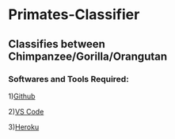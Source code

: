 # Primates-Classifier
## Classifies between Chimpanzee/Gorilla/Orangutan

### Softwares and Tools Required:
1)[Github](https://github.com)

2)[VS Code](https://code.visualstudio.com)

3)[Heroku](https://www.heroku.com)

